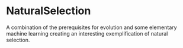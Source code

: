 # NaturalSelection
A combination of the prerequisites for evolution and some elementary machine learning creating an interesting exemplification of natural selection.
